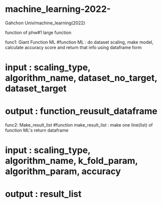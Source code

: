 # machine_learning-2022-
Gahchon Univ/machine_learning(2022)

function of phw#1 large function

func1: Giant Function ML
#function ML : do dataset scaling, make model, calculate accuracy score and return that info using dataframe form
# input : scaling_type, algorithm_name, dataset_no_target, dataset_target
# output : function_reusult_dataframe


func2:	Make_result_list
#function make_result_list : make one line(list) of function ML's return dataframe
# input : scaling_type, algorithm_name, k_fold_param, algorithm_param, accuracy
# output : result_list

